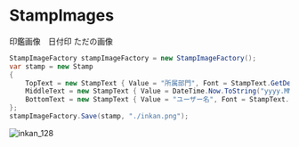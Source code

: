 # StampImages
印鑑画像　日付印 ただの画像


```C#
StampImageFactory stampImageFactory = new StampImageFactory();
var stamp = new Stamp
{
    TopText = new StampText { Value = "所属部門", Font = StampText.GetDefaultFont(22) },
    MiddleText = new StampText { Value = DateTime.Now.ToString("yyyy.MM.dd"), Font = StampText.GetDefaultFont(30) },
    BottomText = new StampText { Value = "ユーザー名", Font = StampText.GetDefaultFont(25) }
};
stampImageFactory.Save(stamp, "./inkan.png");
```
![inkan_128](https://user-images.githubusercontent.com/17096601/122756682-b0bb6100-d2d1-11eb-9d28-512188c739f3.png)

<!-- ![image](https://user-images.githubusercontent.com/17096601/123105829-1430c480-d473-11eb-8879-8d0b5ca1d285.png) -->
